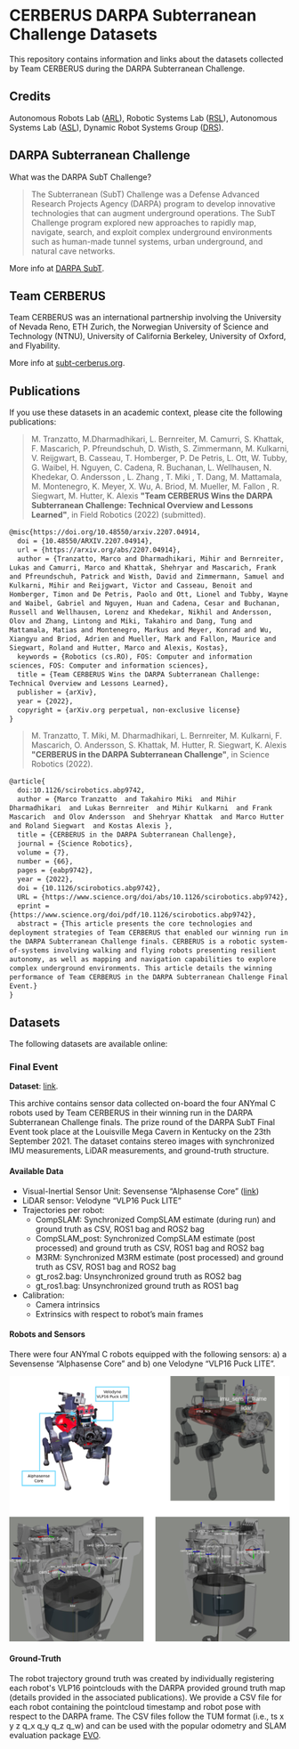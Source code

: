 # CERBERUS DARPA Subterranean Challenge Datasets
This repository contains information and links about the datasets collected by Team CERBERUS during the DARPA Subterranean Challenge.

## Credits
Autonomous Robots Lab ([ARL](https://www.autonomousrobotslab.com/)), Robotic Systems Lab ([RSL](https://rsl.ethz.ch/)), Autonomous Systems Lab ([ASL](https://asl.ethz.ch/)), Dynamic Robot Systems Group ([DRS](https://ori.ox.ac.uk/labs/drs/)).

## DARPA Subterranean Challenge
What was the DARPA SubT Challenge?
> The Subterranean (SubT) Challenge was a Defense Advanced Research Projects Agency (DARPA) program to develop innovative technologies that can augment underground operations. The SubT Challenge program explored new approaches to rapidly map, navigate, search, and exploit complex underground environments such as human-made tunnel systems, urban underground, and natural cave networks.

More info at [DARPA SubT](https://www.darpa.mil/program/darpa-subterranean-challenge).

## Team CERBERUS
Team CERBERUS was an international partnership involving the University of Nevada Reno, ETH Zurich, the Norwegian University of Science and Technology (NTNU), University of California Berkeley, University of Oxford, and Flyability.

More info at [subt-cerberus.org](https://www.subt-cerberus.org/).

## Publications
If you use these datasets in an academic context, please cite the following publications:

> M. Tranzatto, M.Dharmadhikari, L. Bernreiter, M. Camurri, S. Khattak, F. Mascarich, P. Pfreundschuh, D. Wisth, S. Zimmermann, M. Kulkarni, V. Reijgwart, B. Casseau, T. Homberger, P. De Petris, L. Ott, W. Tubby, G. Waibel, H. Nguyen, C. Cadena, R. Buchanan, L. Wellhausen, N. Khedekar, O. Andersson , L. Zhang , T. Miki , T. Dang, M. Mattamala, M. Montenegro, K. Meyer, X. Wu, A. Briod, M. Mueller, M. Fallon , R. Siegwart, M. Hutter, K. Alexis
> **"Team CERBERUS Wins the DARPA Subterranean Challenge: Technical Overview and Lessons Learned"**,
> in Field Robotics (2022) (submitted).

    @misc{https://doi.org/10.48550/arxiv.2207.04914,
      doi = {10.48550/ARXIV.2207.04914},
      url = {https://arxiv.org/abs/2207.04914},
      author = {Tranzatto, Marco and Dharmadhikari, Mihir and Bernreiter, Lukas and Camurri, Marco and Khattak, Shehryar and Mascarich, Frank and Pfreundschuh, Patrick and Wisth, David and Zimmermann, Samuel and Kulkarni, Mihir and Reijgwart, Victor and Casseau, Benoit and Homberger, Timon and De Petris, Paolo and Ott, Lionel and Tubby, Wayne and Waibel, Gabriel and Nguyen, Huan and Cadena, Cesar and Buchanan, Russell and Wellhausen, Lorenz and Khedekar, Nikhil and Andersson, Olov and Zhang, Lintong and Miki, Takahiro and Dang, Tung and Mattamala, Matias and Montenegro, Markus and Meyer, Konrad and Wu, Xiangyu and Briod, Adrien and Mueller, Mark and Fallon, Maurice and Siegwart, Roland and Hutter, Marco and Alexis, Kostas},
      keywords = {Robotics (cs.RO), FOS: Computer and information sciences, FOS: Computer and information sciences},
      title = {Team CERBERUS Wins the DARPA Subterranean Challenge: Technical Overview and Lessons Learned},
      publisher = {arXiv},
      year = {2022},
      copyright = {arXiv.org perpetual, non-exclusive license}
    }

> M. Tranzatto, T. Miki, M. Dharmadhikari, L. Bernreiter, M. Kulkarni, F. Mascarich, O. Andersson, S. Khattak, M. Hutter, R. Siegwart, K. Alexis
> **"CERBERUS in the DARPA Subterranean Challenge"**,
> in Science Robotics (2022).

    @article{
      doi:10.1126/scirobotics.abp9742,
      author = {Marco Tranzatto  and Takahiro Miki  and Mihir Dharmadhikari  and Lukas Bernreiter  and Mihir Kulkarni  and Frank Mascarich  and Olov Andersson  and Shehryar Khattak  and Marco Hutter  and Roland Siegwart  and Kostas Alexis },
      title = {CERBERUS in the DARPA Subterranean Challenge},
      journal = {Science Robotics},
      volume = {7},
      number = {66},
      pages = {eabp9742},
      year = {2022},
      doi = {10.1126/scirobotics.abp9742},
      URL = {https://www.science.org/doi/abs/10.1126/scirobotics.abp9742},
      eprint = {https://www.science.org/doi/pdf/10.1126/scirobotics.abp9742},
      abstract = {This article presents the core technologies and deployment strategies of Team CERBERUS that enabled our winning run in the DARPA Subterranean Challenge finals. CERBERUS is a robotic system-of-systems involving walking and flying robots presenting resilient autonomy, as well as mapping and navigation capabilities to explore complex underground environments. This article details the winning performance of Team CERBERUS in the DARPA Subterranean Challenge Final Event.}
    }


## Datasets
The following datasets are available online:

### Final Event

**Dataset**: [link](https://www.research-collection.ethz.ch/handle/20.500.11850/552248).

This archive contains sensor data collected on-board the four ANYmal C robots used by Team CERBERUS in their winning run in the DARPA Subterranean Challenge finals. The prize round of the DARPA SubT Final Event took place at the Louisville Mega Cavern in Kentucky on the 23th September 2021. The dataset contains stereo images with synchronized IMU measurements, LiDAR measurements, and ground-truth structure.

#### Available Data
- Visual-Inertial Sensor Unit: Sevensense “Alphasense Core” ([link](https://github.com/sevensense-robotics/alphasense_core_manual))
- LiDAR sensor: Velodyne “VLP16 Puck LITE”
- Trajectories per robot:
  - CompSLAM: Synchronized CompSLAM estimate (during run) and ground truth as CSV, ROS1 bag and ROS2 bag
  - CompSLAM_post: Synchronized CompSLAM estimate (post processed) and ground truth as CSV, ROS1 bag and ROS2 bag
  - M3RM: Synchronized M3RM estimate (post processed) and ground truth as CSV, ROS1 bag and ROS2 bag
  - gt_ros2.bag: Unsynchronized ground truth as ROS2 bag
  - gt_ros1.bag: Unsynchronized ground truth as ROS1 bag
- Calibration:
  - Camera intrinsics
  - Extrinsics with respect to robot’s main frames

#### Robots and Sensors
There were four ANYmal C robots equipped with the following sensors: a) a Sevensense “Alphasense Core” and b) one Velodyne “VLP16 Puck LITE”.

![](./doc/finals/robot_and_sensors.png)

#### Ground-Truth
The robot trajectory ground truth was created by individually registering each robot's VLP16 pointclouds with the DARPA provided ground truth map (details provided in the associated publications). We provide a CSV file for each robot containing the pointcloud timestamp and robot pose with respect to the DARPA frame. The CSV files follow the TUM format (i.e., ts x y z q_x q_y q_z q_w) and can be used with the popular odometry and SLAM evaluation package [EVO](https://github.com/MichaelGrupp/evo/wiki/Formats).
